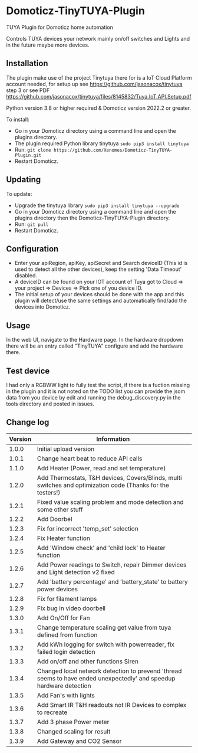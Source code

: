 # Domoticz-TinyTUYA-Plugin
TUYA Plugin for Domoticz home automation

Controls TUYA devices your network mainly on/off switches and Lights and in the future maybe more devices.

## Installation

The plugin make use of the project Tinytuya there for is a IoT Cloud Platform account needed, for setup up see https://github.com/jasonacox/tinytuya step 3 or see PDF https://github.com/jasonacox/tinytuya/files/8145832/Tuya.IoT.API.Setup.pdf

Python version 3.8 or higher required & Domoticz version 2022.2 or greater.

To install:
* Go in your Domoticz directory using a command line and open the plugins directory.
* The plugin required Python library tinytuya ```sudo pip3 install tinytuya```
* Run: ```git clone https://github.com/Xenomes/Domoticz-TinyTUYA-Plugin.git```
* Restart Domoticz.

## Updating

To update:
* Upgrade the tinytuya library ```sudo pip3 install tinytuya --upgrade```
* Go in your Domoticz directory using a command line and open the plugins directory then the Domoticz-TinyTUYA-Plugin directory.
* Run: ```git pull```
* Restart Domoticz.

## Configuration

* Enter your apiRegion, apiKey, apiSecret and Search deviceID (This id is used to detect all the other devices), keep the setting 'Data Timeout' disabled.
* A deviceID can be found on your IOT account of Tuya got to Cloud => your project => Devices => Pick one of you device ID.
* The initial setup of your devices should be done with the app and this plugin will detect/use the same settings and automatically find/add the devices into Domoticz.

## Usage

In the web UI, navigate to the Hardware page. In the hardware dropdown there will be an entry called "TinyTUYA" configure and add the hardware there.

## Test device

I had only a RGBWW light to fully test the script, if there is a fuction missing in the plugin and it is not noted on the TODO list you can provide the jsom data from you device by edit and running the debug_discovery.py in the tools directory and posted in issues.

## Change log

| Version | Information|
| ----- | ---------- |
| 1.0.0 | Initial upload version |
| 1.0.1 | Change heart beat to reduce API calls |
| 1.1.0 | Add Heater (Power, read and set temperature) |
| 1.2.0 | Add Thermostats, T&H devices, Covers/Blinds, multi switches and optimization code (Thanks for the testers!) |
| 1.2.1 | Fixed value scaling problem and mode detection and some other stuff |
| 1.2.2 | Add Doorbel |
| 1.2.3 | Fix for incorrect 'temp_set' selection |
| 1.2.4 | Fix Heater function |
| 1.2.5 | Add 'Window check' and 'child lock' to Heater function |
| 1.2.6 | Add Power readings to Switch, repair Dimmer devices and Light detection v2 fixed |
| 1.2.7 | Add 'battery percentage' and 'battery_state' to battery power devices |
| 1.2.8 | Fix for filament lamps |
| 1.2.9 | Fix bug in video doorbell |
| 1.3.0 | Add On/Off for Fan |
| 1.3.1 | Change temperature scaling get value from tuya defined from function |
| 1.3.2 | Add kWh logging for switch with powerreader, fix failed login detection |
| 1.3.3 | Add on/off and other functions Siren |
| 1.3.4 | Changed local network detection to prevend 'thread seems to have ended unexpectedly' and speedup hardware detection |
| 1.3.5 | Add Fan's with lights |
| 1.3.6 | Add Smart IR T&H readouts not IR Devices to complex to recreate |
| 1.3.7 | Add 3 phase Power meter |
| 1.3.8 | Changed scaling for result |
| 1.3.9 | Add Gateway and CO2 Sensor |